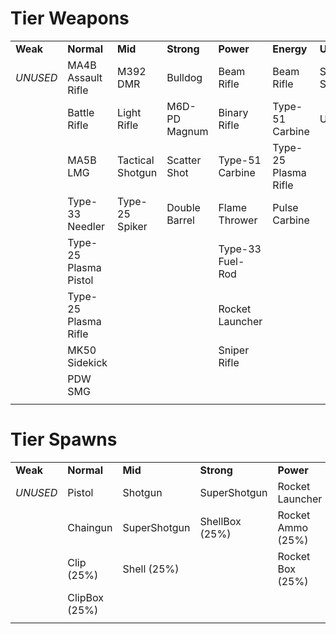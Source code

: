 
# Tier Weapons
|   |   |   |   |   |   |   |   |
| ------------ | ------------ | ------------ | ------------ | ------------ | ------------ | ------------ | ------------ |
| **Weak**  |  **Normal**           | **Mid**           | **Strong**    | **Power**        | **Energy**            | **Uber**      | **Melee**              |
| *UNUSED*  | MA4B Assault Rifle    | M392 DMR          | Bulldog       | Beam Rifle       |  Beam Rifle           | SAR Stanchion | Energy Sword           |
|           | Battle Rifle          | Light Rifle       | M6D-PD Magnum | Binary Rifle     | Type-51 Carbine       | Unmaker       | Type-2 Gravity Hammer  |
|           | MA5B LMG              | Tactical Shotgun  | Scatter Shot  | Type-51 Carbine  | Type-25 Plasma Rifle  |               |                        |
|           | Type-33 Needler       | Type-25 Spiker    | Double Barrel | Flame Thrower    | Pulse Carbine         |               |                        |
|           | Type-25 Plasma Pistol |                   |               | Type-33 Fuel-Rod |                       |               |                        |
|           | Type-25 Plasma Rifle  |                   |               | Rocket Launcher  |                       |               |                        |
|           | MK50 Sidekick         |                   |               | Sniper Rifle     |                       |               |                        |
|           | PDW SMG               |                   |               |                  |                       |               |                        |
|           |                       |                   |               |                  |                       |               |                        |

# Tier Spawns
|   |   |   |   |   |   |   |   |
| ------------ | ------------ | ------------ | ------------ | ------------ | ------------ | ------------ | ------------ |
| **Weak**  |  **Normal**           | **Mid**           | **Strong**    | **Power**        | **Energy**            | **Uber**      | **Melee**              |
| *UNUSED*  |  Pistol               | Shotgun           | SuperShotgun  | Rocket Launcher  | Plasma Rifle          |  BFG9000      | Fist                   |
|           |  Chaingun             | SuperShotgun      | ShellBox (25%)| Rocket Ammo (25%)| Cell (25%)            | CellPack (25%)| Chainsaw               |
|           |  Clip (25%)           | Shell (25%)       |               | Rocket Box (25%) |                       |               |                        |
|           |  ClipBox (25%)        |                   |               |                  |                       |               |                        |
|           |                       |                   |               |                  |                       |               |                        |
